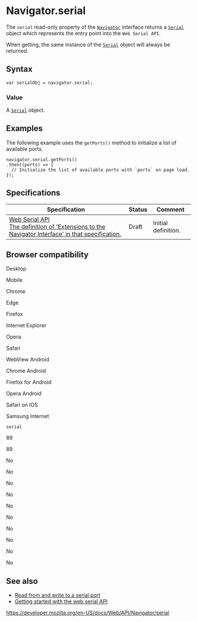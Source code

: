 Navigator.serial
================

The `serial` read-only property of the [`Navigator`](../navigator) interface returns a [`Serial`](../serial) object which represents the entry point into the <span class="page-not-created">`Web Serial API`</span>.

When getting, the same instance of the [`Serial`](../serial) object will always be returned.

Syntax
------

    var serialObj = navigator.serial;

### Value

A [`Serial`](../serial) object.

Examples
--------

The following example uses the `getPorts()` method to initialize a list of available ports.

    navigator.serial.getPorts()
    .then((ports) => {
      // Initialize the list of available ports with `ports` on page load.
    });

Specifications
--------------

<table><thead><tr class="header"><th>Specification</th><th>Status</th><th>Comment</th></tr></thead><tbody><tr class="odd"><td><a href="https://wicg.github.io/serial/#extensions-to-the-navigator-interface">Web Serial API<br />
<span class="small">The definition of 'Extensions to the Navigator Interface' in that specification.</span></a></td><td><span class="spec-draft">Draft</span></td><td>Initial definition.</td></tr></tbody></table>

Browser compatibility
---------------------

Desktop

Mobile

Chrome

Edge

Firefox

Internet Explorer

Opera

Safari

WebView Android

Chrome Android

Firefox for Android

Opera Android

Safari on IOS

Samsung Internet

`serial`

89

89

No

No

No

No

No

No

No

No

No

No

See also
--------

-   [Read from and write to a serial port](https://web.dev/serial/)
-   [Getting started with the web serial API](https://codelabs.developers.google.com/codelabs/web-serial#0)

<a href="https://developer.mozilla.org/en-US/docs/Web/API/Navigator/serial" class="_attribution-link">https://developer.mozilla.org/en-US/docs/Web/API/Navigator/serial</a>
